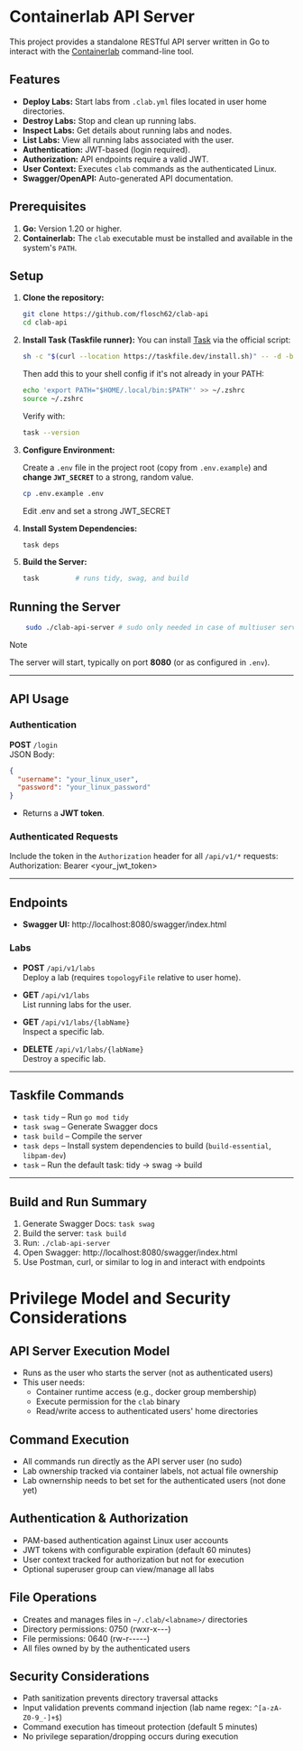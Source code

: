# Containerlab API Server

This project provides a standalone RESTful API server written in Go to interact with the [Containerlab](https://containerlab.dev/) command-line tool.


## Features

*   **Deploy Labs:** Start labs from `.clab.yml` files located in user home directories.
*   **Destroy Labs:** Stop and clean up running labs.
*   **Inspect Labs:** Get details about running labs and nodes.
*   **List Labs:** View all running labs associated with the user.
*   **Authentication:** JWT-based (login required).
*   **Authorization:** API endpoints require a valid JWT.
*   **User Context:** Executes `clab` commands as the authenticated Linux.
*   **Swagger/OpenAPI:** Auto-generated API documentation.

## Prerequisites

1.  **Go:** Version 1.20 or higher.
2.  **Containerlab:** The `clab` executable must be installed and available in the system's `PATH`.


## Setup

1.  **Clone the repository:**
    ```bash
    git clone https://github.com/flosch62/clab-api
    cd clab-api
    ```

2.  **Install Task (Taskfile runner):**
    You can install [Task](https://taskfile.dev) via the official script:
    
    ```bash
    sh -c "$(curl --location https://taskfile.dev/install.sh)" -- -d -b ~/.local/bin
    ```
    Then add this to your shell config if it's not already in your PATH:

    ```bash
    echo 'export PATH="$HOME/.local/bin:$PATH"' >> ~/.zshrc
    source ~/.zshrc
    ```
    Verify with:
    ```bash
    task --version
    ```

3.  **Configure Environment:**

    Create a `.env` file in the project root (copy from `.env.example`) and **change `JWT_SECRET`** to a strong, random value.
    ```bash
    cp .env.example .env
    ```
    
    Edit .env and set a strong JWT_SECRET

4.  **Install System Dependencies:**

    ```bash
    task deps
    ```

5.  **Build the Server:**
    ```bash
    task         # runs tidy, swag, and build
    ```

## Running the Server

```bash
    sudo ./clab-api-server # sudo only needed in case of multiuser server
```

> [!NOTE]
> The server will start, typically on port **8080** (or as configured in `.env`).

---

## API Usage

### Authentication

**POST** `/login`  
JSON Body:
```json
{
  "username": "your_linux_user",
  "password": "your_linux_password"
}
```
- Returns a **JWT token**.  


### Authenticated Requests

Include the token in the `Authorization` header for all `/api/v1/*` requests:
Authorization: Bearer <your_jwt_token>

---

## Endpoints

- **Swagger UI:** http://localhost:8080/swagger/index.html

### Labs
- **POST** `/api/v1/labs`  
  Deploy a lab (requires `topologyFile` relative to user home).

- **GET** `/api/v1/labs`  
  List running labs for the user.

- **GET** `/api/v1/labs/{labName}`  
  Inspect a specific lab.

- **DELETE** `/api/v1/labs/{labName}`  
  Destroy a specific lab.


---

## Taskfile Commands

- `task tidy` – Run `go mod tidy`
- `task swag` – Generate Swagger docs
- `task build` – Compile the server
- `task deps` – Install system dependencies to build (`build-essential`, `libpam-dev`)
- `task` – Run the default task: tidy → swag → build

---

## Build and Run Summary

1. Generate Swagger Docs: `task swag`
2. Build the server: `task build`
3. Run: `./clab-api-server`
4. Open Swagger: http://localhost:8080/swagger/index.html
5. Use Postman, curl, or similar to log in and interact with endpoints


# Privilege Model and Security Considerations

## API Server Execution Model

- Runs as the user who starts the server (not as authenticated users)
- This user needs:
  - Container runtime access (e.g., docker group membership)
  - Execute permission for the `clab` binary
  - Read/write access to authenticated users' home directories

## Command Execution

- All commands run directly as the API server user (no sudo)
- Lab ownership tracked via container labels, not actual file ownership
- Lab ownernship needs to bet set for the authenticated users (not done yet)

## Authentication & Authorization

- PAM-based authentication against Linux user accounts
- JWT tokens with configurable expiration (default 60 minutes)
- User context tracked for authorization but not for execution
- Optional superuser group can view/manage all labs

## File Operations

- Creates and manages files in `~/.clab/<labname>/` directories
- Directory permissions: 0750 (rwxr-x---)
- File permissions: 0640 (rw-r-----)
- All files owned by by the authenticated users 

## Security Considerations

- Path sanitization prevents directory traversal attacks
- Input validation prevents command injection (lab name regex: `^[a-zA-Z0-9_-]+$`)
- Command execution has timeout protection (default 5 minutes)
- No privilege separation/dropping occurs during execution